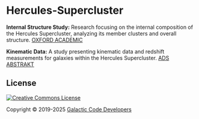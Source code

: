 # Hercules-Supercluster

**Internal Structure Study:** Research focusing on the internal composition of the Hercules Supercluster, analyzing its member clusters and overall structure. 
[OXFORD ACADEMIC](<https://academic.oup.com/mnras/article/509/3/3470/6444634>)

**Kinematic Data:** A study presenting kinematic data and redshift measurements for galaxies within the Hercules Supercluster. 
[ADS ABSTRAKT](<https://ui.adsabs.harvard.edu/abs/1979ApJ...234..793T/abstract>)

## License

[![Creative Commons License](<https://i.creativecommons.org/l/by/4.0/88x31.png>)](https://creativecommons.org/licenses/by/4.0/)

Copyright © 2019-2025 [Galactic Code Developers](<https://gist.github.com/ChrisTollefson/](https://github.com/Galactic-Code-Developers>)
